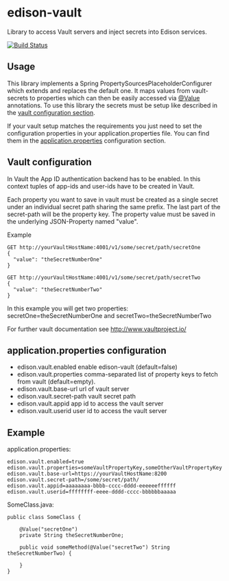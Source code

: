# edison-vault
Library to access Vault servers and inject secrets into Edison services.

[![Build Status](https://travis-ci.org/otto-de/edison-vault.svg?branch=master)](https://travis-ci.org/otto-de/edison-vault)

## Usage
This library implements a Spring PropertySourcesPlaceholderConfigurer which extends and replaces the default one. It maps 
values from vault-secrets to properties which can then be easily accessed via 
<a href="http://docs.spring.io/spring/docs/4.2.1.RELEASE/javadoc-api//org/springframework/beans/factory/annotation/Value.html">@Value</a> 
annotations. To use this library the secrets must be setup like described in the <a href="#vault">vault configuration section</a>. 
 
If your vault setup matches the requirements you just need to set the configuration properties in your 
application.properties file. You can find them in the <a href="#properties">application.properties</a> configuration section.

## <a name="vault">Vault configuration</a>
In Vault the App ID authentication backend has to be enabled. In this context tuples of app-ids and user-ids have to be 
created in Vault.

Each property you want to save in vault must be created as a single secret under an individual secret path sharing the 
same prefix. The last part of the secret-path will be the property key. The property value must be saved in the 
underlying JSON-Property named "value".

Example

    GET http://yourVaultHostName:4001/v1/some/secret/path/secretOne 
    {
      "value": "theSecretNumberOne"
    }
  
    GET http://yourVaultHostName:4001/v1/some/secret/path/secretTwo 
    {
      "value": "theSecretNumberTwo"
    }

In this example you will get two properties: secretOne=theSecretNumberOne and secretTwo=theSecretNumberTwo

For further vault documentation see <a href="http://www.vaultproject.io/">http://www.vaultproject.io/</a> 

## <a name="properties">application.properties configuration</a>

- edison.vault.enabled      enable edison-vault (default=false)
- edison.vault.properties   comma-separated list of property keys to fetch from vault (default=empty).
- edison.vault.base-url     url of vault server
- edison.vault.secret-path  vault secret path  
- edison.vault.appid       app id to access the vault server
- edison.vault.userid      user id to access the vault server


## Example

application.properties:

    edison.vault.enabled=true
    edison.vault.properties=someVaultPropertyKey,someOtherVaultPropertyKey
    edison.vault.base-url=https://yourVaultHostName:8200
    edison.vault.secret-path=/some/secret/path/  
    edison.vault.appid=aaaaaaaa-bbbb-cccc-dddd-eeeeeeffffff
    edison.vault.userid=ffffffff-eeee-dddd-cccc-bbbbbbaaaaa

SomeClass.java:

    public class SomeClass {
        
        @Value("secretOne")
        private String theSecretNumberOne;

        public void someMethod(@Value("secretTwo") String theSecretNumberTwo) {

        }
    }
